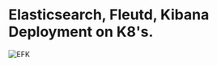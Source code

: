 # Elasticsearch, Fleutd, Kibana Deployment on K8's.




![EFK](https://github.com/user-attachments/assets/cd1fb063-5075-4423-8023-fb900647ee61)

